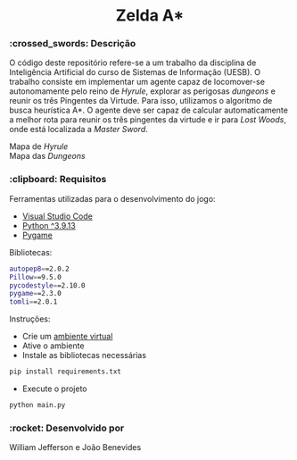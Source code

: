 <h1 align="center">Zelda A*</h1>

<h3>:crossed_swords: Descrição</h3>
<p>
  O código deste repositório refere-se a um trabalho da disciplina de Inteligência Artificial do curso de Sistemas de Informação (UESB).
  O trabalho consiste em implementar um agente capaz de locomover-se
  autonomamente pelo reino de <i>Hyrule</i>, explorar as perigosas <i>dungeons</i> e reunir os três
  Pingentes da Virtude. Para isso, utilizamos o algoritmo de busca heurística A*.
  O agente deve ser capaz de calcular automaticamente a melhor rota para reunir os três
  pingentes da virtude e ir para <i>Lost Woods</i>, onde está localizada a <i>Master Sword</i>.
</p>

<div> Mapa de <i>Hyrule</i></div>


<div> Mapa das <i>Dungeons</i></div>
 

<h3>:clipboard: Requisitos</h3>
<p>Ferramentas utilizadas para o desenvolvimento do jogo:</p>

- [Visual Studio Code](https://code.visualstudio.com/download/)
- [Python ^3.9.13](https://www.python.org/downloads/)
- [Pygame](https://www.pygame.org/docs/)

<p>Bibliotecas:</p>

```bash
autopep8==2.0.2
Pillow==9.5.0
pycodestyle==2.10.0
pygame==2.3.0
tomli==2.0.1
```

<p>Instruções:</p>

- Crie um [ambiente virtual](https://docs.python.org/3/library/venv.html)
- Ative o ambiente
- Instale as bibliotecas necessárias
```bash
pip install requirements.txt
```
- Execute o projeto
```bash
python main.py
```

<h3>:rocket: Desenvolvido por</h3>
<p>William Jefferson e João Benevides</p>

